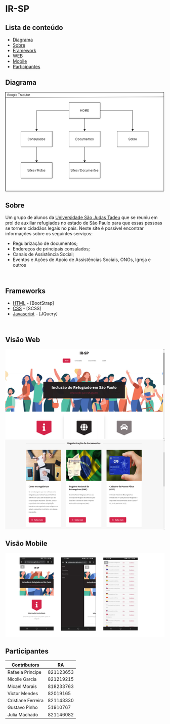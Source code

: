# IR-SP

## Lista de conteúdo

- [Diagrama](#diagram)
- [Sobre](#sobre)
- [Framework](#framework)
- [WEB](#web)
- [Mobile](#mobile)
- [Participantes](#alunos)

## Diagrama <a name = "diagram"></a>

<img src="/images/diagrama.png">

<br>

## Sobre <a name = "sobre"></a>

Um grupo de alunos da [Universidade São Judas Tadeu](https://www.usjt.br) que se reuniu em prol de auxiliar refugiados no estado de São Paulo para que essas pessoas se tornem cidadãos legais no país. Neste site é possível encontrar informações sobre os seguintes serviços:

- Regularização de documentos;
- Endereços de principais consulados;
- Canais de Assistência Social;
- Eventos e Ações de Apoio de Assistências Sociais, ONGs, Igreja e outros

<br>

## Frameworks <a name = "framework"></a>

- [HTML](https://html5up.net/) - [BootStrap]
- [CSS](https://pt.wikipedia.org/wiki/Cascading_Style_Sheets) - [SCSS]
- [Javascript](https://www.javascript.com/) - [JQuery]

<br>

## Visão Web <a name = "web"></a>
<img src="/images/web_1.png">
<img src="/images/web_2.png">

<br>

## Visão Mobile <a name = "mobile"></a>
<img src="/images/mobile_pages.png">

<br>

## Participantes <a name = "alunos"></a>
| Contributors | RA | 
| ------ | ------ |
| Rafaela Principe | 821123653 |
| Nicolle Garcia   | 821219215 |
| Micael Morais    | 818233763 |
| Victor Mendes    | 82019165 |
| Cristiane Ferreira   | 821143330 |
| Gustavo Pinho    | 51910767 |
| Julia Machado   | 821146082 |
